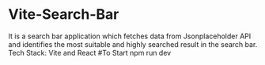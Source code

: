 # Vite-Search-Bar
It is a search bar application which fetches data from Jsonplaceholder API and identifies the most suitable and highly searched result in the search bar. Tech Stack: Vite and React
#To Start
npm run dev
